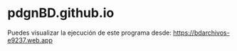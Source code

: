 # pdgnBD.github.io
Puedes visualizar la ejecución de este programa desde:   https://bdarchivos-e9237.web.app 
